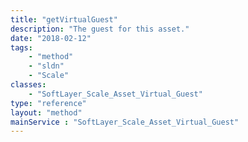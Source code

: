 ```yaml
---
title: "getVirtualGuest"
description: "The guest for this asset."
date: "2018-02-12"
tags:
    - "method"
    - "sldn"
    - "Scale"
classes:
    - "SoftLayer_Scale_Asset_Virtual_Guest"
type: "reference"
layout: "method"
mainService : "SoftLayer_Scale_Asset_Virtual_Guest"
---
```

